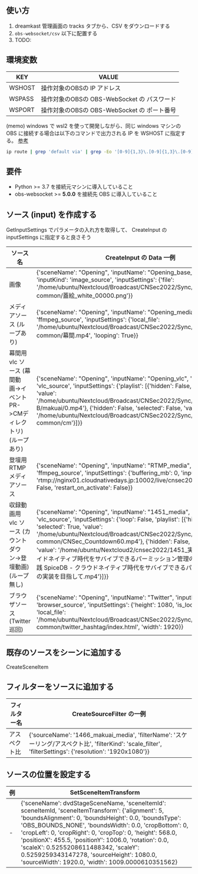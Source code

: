 ## 使い方

1. dreamkast 管理画面の tracks タブから、CSV をダウンロードする
2. `obs-websocket/csv` 以下に配置する
3. TODO:

## 環境変数

  | KEY | VALUE |
  |---|---|
  | WSHOST | 操作対象のOBSの IP アドレス |
  | WSPASS | 操作対象のOBSの OBS-WebSocket の パスワード|
  | WSPORT | 操作対象のOBSの OBS-WebSocket の ポート番号|

(memo) windows で wsl2 を使って開発しながら、同じ windows マシンの OBS に接続する場合は以下のコマンドで出力される IP を WSHOST に指定する。 [参考](https://qiita.com/samunohito/items/019c1432161a950892be)
```bash
ip route | grep 'default via' | grep -Eo '[0-9]{1,3}\.[0-9]{1,3}\.[0-9]{1,3}\.[0-9]{1,3}'
```

## 要件
- Python >= 3.7  を接続元マシンに導入していること
- obs-websocket >= **5.0.0** を接続先 OBS に導入していること


## ソース (input) を作成する
GetInputSettings でパラメータの入れ方を取得して、 CreateInput の inputSettings に指定すると良さそう

| ソース名 | CreateInput の Data 一例|
| --- | --- |
| 画像 | {'sceneName': "Opening", 'inputName':  "Opening_base_image", 'inputKind': 'image_source', 'inputSettings': {'file': '/home/ubuntu/Nextcloud/Broadcast/CNSec2022/Sync/Media/z-common/蓋絵_white_00000.png'}} |
| メディアソース (ループあり) | {'sceneName': "Opening", 'inputName':  "Opening_media", 'inputKind': 'ffmpeg_source', 'inputSettings': {'local_file': '/home/ubuntu/Nextcloud/Broadcast/CNSec2022/Sync/Media/z-common/幕間.mp4', 'looping': True}} |
| 幕間用 vlc ソース (幕間動画->イベントPR->CMディレクトリ)(ループあり)| {'sceneName': "Opening", 'inputName':  "Opening_vlc", 'inputKind': 'vlc_source', 'inputSettings': {'playlist': [{'hidden': False, 'selected': False, 'value': '/home/ubuntu/Nextcloud/Broadcast/CNSec2022/Sync/Media/broadcast-B/makuai/0.mp4'},  {'hidden': False, 'selected': False, 'value': '/home/ubuntu/Nextcloud/Broadcast/CNSec2022/Sync/Media/z-common/cm'}]}} |
| 登壇用 RTMP メディアソース | {'sceneName': "Opening", 'inputName':  "RTMP_media", 'inputKind': 'ffmpeg_source', 'inputSettings': {'buffering_mb': 0, 'input': 'rtmp://nginx01.cloudnativedays.jp:10002/live/cnsec2022', 'is_local_file': False, 'restart_on_activate': False}}
| 収録動画用 vlc ソース (カウントダウン->登壇動画)(ループ無し) | {'sceneName': "Opening", 'inputName':  "1451_media", 'inputKind': 'vlc_source', 'inputSettings': {'loop': False, 'playlist': [{'hidden': False, 'selected': True, 'value': '/home/ubuntu/Nextcloud/Broadcast/CNSec2022/Sync/Media/z-common/CNSec_Countdown60.mp4'}, {'hidden': False, 'selected': False, 'value': '/home/ubuntu/Nextcloud2/cnsec2022/1451_実践 SpiceDB - クライドネイティブ時代をサバイブできるパーミッション管理の実装を目指して/実践 SpiceDB - クラウドネイティブ時代をサバイブできるパーミッション管理の実装を目指して.mp4'}]}}
| ブラウザソース(Twitter巡回) | {'sceneName': "Opening", 'inputName':  "Twitter", 'inputKind': 'browser_source', 'inputSettings': {'height': 1080, 'is_local_file': True, 'local_file': '/home/ubuntu/Nextcloud/Broadcast/CNSec2022/Sync/Media/z-common/twitter_hashtag/index.html', 'width': 1920}}|

## 既存のソースをシーンに追加する
CreateSceneItem

## フィルターをソースに追加する
| フィルター名 | CreateSourceFilter の一例 |
| --- | --- |
| アスペクト比 | {'sourceName': '1466_makuai_media', 'filterName': 'スケーリング/アスペクト比', 'filterKind': 'scale_filter', 'filterSettings': {'resolution': '1920x1080'}}

## ソースの位置を設定する
| 例 | SetSceneItemTransform |
| --- | --- |
| - | {'sceneName': dvdStageSceneName, 'sceneItemId': sceneItemId,  'sceneItemTransform': {'alignment': 5, 'boundsAlignment': 0, 'boundsHeight': 0.0, 'boundsType': 'OBS_BOUNDS_NONE', 'boundsWidth': 0.0, 'cropBottom': 0, 'cropLeft': 0, 'cropRight': 0, 'cropTop': 0, 'height': 568.0, 'positionX': 455.5, 'positionY': 1006.0, 'rotation': 0.0, 'scaleX': 0.5255208611488342, 'scaleY': 0.5259259343147278, 'sourceHeight': 1080.0, 'sourceWidth': 1920.0, 'width': 1009.0000610351562}|
